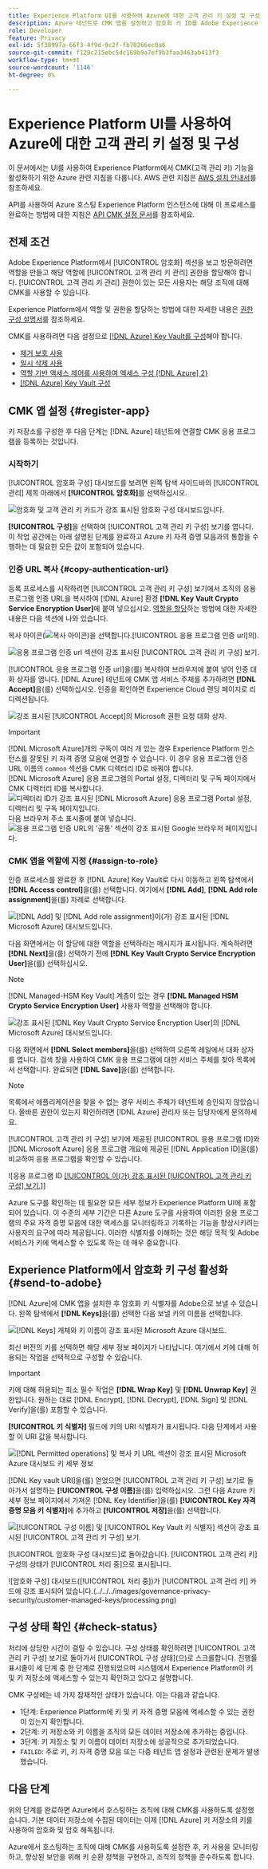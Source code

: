 ```yaml
---
title: Experience Platform UI를 사용하여 Azure에 대한 고객 관리 키 설정 및 구성
description: Azure 테넌트로 CMK 앱을 설정하고 암호화 키 ID를 Adobe Experience Platform으로 보내는 방법에 대해 알아봅니다.
role: Developer
feature: Privacy
exl-id: 5f38997a-66f3-4f9d-9c2f-fb70266ec0a6
source-git-commit: f129c215ebc5dc169b9a7ef9b3faa3463ab413f3
workflow-type: tm+mt
source-wordcount: '1146'
ht-degree: 0%

---
```


# Experience Platform UI를 사용하여 Azure에 대한 고객 관리 키 설정 및 구성

이 문서에서는 UI를 사용하여 Experience Platform에서 CMK(고객 관리 키) 기능을 활성화하기 위한 Azure 관련 지침을 다룹니다. AWS 관련 지침은 [AWS 설치 안내서](../aws/ui-set-up.md)를 참조하세요.

API를 사용하여 Azure 호스팅 Experience Platform 인스턴스에 대해 이 프로세스를 완료하는 방법에 대한 지침은 [API CMK 설정 문서](./api-set-up.md)를 참조하세요.

## 전제 조건

Adobe Experience Platform에서 [!UICONTROL 암호화] 섹션을 보고 방문하려면 역할을 만들고 해당 역할에 [!UICONTROL 고객 관리 키 관리] 권한을 할당해야 합니다. [!UICONTROL 고객 관리 키 관리] 권한이 있는 모든 사용자는 해당 조직에 대해 CMK를 사용할 수 있습니다.

Experience Platform에서 역할 및 권한을 할당하는 방법에 대한 자세한 내용은 [권한 구성 설명서](https://experienceleague.adobe.com/docs/platform-learn/getting-started-for-data-architects-and-data-engineers/configure-permissions.html)를 참조하세요.

CMK를 사용하려면 다음 설정으로 [[!DNL Azure] Key Vault를 구성](./azure-key-vault-config.md)해야 합니다.

* [제거 보호 사용](https://learn.microsoft.com/en-us/azure/key-vault/general/soft-delete-overview#purge-protection)
* [일시 삭제 사용](https://learn.microsoft.com/en-us/azure/key-vault/general/soft-delete-overview)
* [역할 기반 액세스 제어를 사용하여 액세스 구성 [!DNL Azure] 2&rbrace;](https://learn.microsoft.com/en-us/azure/role-based-access-control/)
* [ [!DNL Azure] Key Vault 구성](./azure-key-vault-config.md)

## CMK 앱 설정 {#register-app}

키 저장소를 구성한 후 다음 단계는 [!DNL Azure] 테넌트에 연결할 CMK 응용 프로그램을 등록하는 것입니다.

### 시작하기

[!UICONTROL 암호화 구성] 대시보드를 보려면 왼쪽 탐색 사이드바의 [!UICONTROL 관리] 제목 아래에서 **[!UICONTROL 암호화]**&#x200B;를 선택하십시오.

![암호화 및 고객 관리 키 카드가 강조 표시된 암호화 구성 대시보드입니다.](../../../images/governance-privacy-security/customer-managed-keys/encryption-configraion.png)

**[!UICONTROL 구성]**&#x200B;을 선택하여 [!UICONTROL 고객 관리 키 구성] 보기를 엽니다. 이 작업 공간에는 아래 설명된 단계를 완료하고 Azure 키 자격 증명 모음과의 통합을 수행하는 데 필요한 모든 값이 포함되어 있습니다.

### 인증 URL 복사 {#copy-authentication-url}

등록 프로세스를 시작하려면 [!UICONTROL 고객 관리 키 구성] 보기에서 조직의 응용 프로그램 인증 URL을 복사하여 [!DNL Azure] 환경 **[!DNL Key Vault Crypto Service Encryption User]**&#x200B;에 붙여 넣으십시오. [역할을 할당](#assign-to-role)하는 방법에 대한 자세한 내용은 다음 섹션에 나와 있습니다.

복사 아이콘(![복사 아이콘)을 선택합니다.[!UICONTROL 응용 프로그램 인증 url]의 ](../../../../images/icons/copy.png)).

![응용 프로그램 인증 url 섹션이 강조 표시된 [!UICONTROL 고객 관리 키 구성] 보기.](../../../images/governance-privacy-security/customer-managed-keys/application-authentication-url.png)

[!UICONTROL 응용 프로그램 인증 url]을(를) 복사하여 브라우저에 붙여 넣어 인증 대화 상자를 엽니다. [!DNL Azure] 테넌트에 CMK 앱 서비스 주체를 추가하려면 **[!DNL Accept]**&#x200B;을(를) 선택하십시오. 인증을 확인하면 Experience Cloud 랜딩 페이지로 리디렉션됩니다.

![강조 표시된 [!UICONTROL Accept]의 Microsoft 권한 요청 대화 상자.](../../../images/governance-privacy-security/customer-managed-keys/app-permission.png)

>[!IMPORTANT]
>
>[!DNL Microsoft Azure]개의 구독이 여러 개 있는 경우 Experience Platform 인스턴스를 잘못된 키 자격 증명 모음에 연결할 수 있습니다. 이 경우 응용 프로그램 인증 URL 이름의 `common` 섹션을 CMK 디렉터리 ID로 바꿔야 합니다.<br>[!DNL Microsoft Azure] 응용 프로그램의 Portal 설정, 디렉터리 및 구독 페이지에서 CMK 디렉터리 ID를 복사합니다.<br>![디렉터리 ID가 강조 표시된 [!DNL Microsoft Azure] 응용 프로그램 Portal 설정, 디렉터리 및 구독 페이지입니다.](../../../images/governance-privacy-security/customer-managed-keys/directory-id.png)<br>다음 브라우저 주소 표시줄에 붙여 넣습니다.<br>![응용 프로그램 인증 URL의 &#39;공통&#39; 섹션이 강조 표시된 Google 브라우저 페이지입니다.](../../../images/governance-privacy-security/customer-managed-keys/common-url-section.png)

### CMK 앱을 역할에 지정 {#assign-to-role}

인증 프로세스를 완료한 후 [!DNL Azure] Key Vault로 다시 이동하고 왼쪽 탐색에서 **[!DNL Access control]**&#x200B;을(를) 선택합니다. 여기에서 **[!DNL Add]**, **[!DNL Add role assignment]**&#x200B;을(를) 차례로 선택합니다.

![[!DNL Add] 및 [!DNL Add role assignment]이(가) 강조 표시된 [!DNL Microsoft Azure] 대시보드입니다.](../../../images/governance-privacy-security/customer-managed-keys/add-role-assignment.png)

다음 화면에서는 이 할당에 대한 역할을 선택하라는 메시지가 표시됩니다. 계속하려면 **[!DNL Next]**&#x200B;을(를) 선택하기 전에 **[!DNL Key Vault Crypto Service Encryption User]**&#x200B;을(를) 선택하십시오.

>[!NOTE]
>
>[!DNL Managed-HSM Key Vault] 계층이 있는 경우 **[!DNL Managed HSM Crypto Service Encryption User]** 사용자 역할을 선택해야 합니다.

![강조 표시된 [!DNL Key Vault Crypto Service Encryption User]의 [!DNL Microsoft Azure] 대시보드입니다.](../../../images/governance-privacy-security/customer-managed-keys/select-role.png)

다음 화면에서 **[!DNL Select members]**&#x200B;을(를) 선택하여 오른쪽 레일에서 대화 상자를 엽니다. 검색 창을 사용하여 CMK 응용 프로그램에 대한 서비스 주체를 찾아 목록에서 선택합니다. 완료되면 **[!DNL Save]**&#x200B;을(를) 선택합니다.

>[!NOTE]
>
>목록에서 애플리케이션을 찾을 수 없는 경우 서비스 주체가 테넌트에 승인되지 않았습니다. 올바른 권한이 있는지 확인하려면 [!DNL Azure] 관리자 또는 담당자에게 문의하세요.

[!UICONTROL 고객 관리 키 구성] 보기에 제공된 [!UICONTROL 응용 프로그램 ID]와 [!DNL Microsoft Azure] 응용 프로그램 개요에 제공된 [!DNL Application ID]을(를) 비교하여 응용 프로그램을 확인할 수 있습니다.

![응용 프로그램 ID [[!UICONTROL 이(가) 강조 표시된 [!UICONTROL 고객 관리 키 구성] 보기.]](../../../images/governance-privacy-security/customer-managed-keys/application-id.png)]

Azure 도구를 확인하는 데 필요한 모든 세부 정보가 Experience Platform UI에 포함되어 있습니다. 이 수준의 세부 기간은 다른 Azure 도구를 사용하여 이러한 응용 프로그램의 주요 자격 증명 모음에 대한 액세스를 모니터링하고 기록하는 기능을 향상시키려는 사용자의 요구에 따라 제공됩니다. 이러한 식별자를 이해하는 것은 해당 목적 및 Adobe 서비스가 키에 액세스할 수 있도록 하는 데 매우 중요합니다.

## Experience Platform에서 암호화 키 구성 활성화 {#send-to-adobe}

[!DNL Azure]에 CMK 앱을 설치한 후 암호화 키 식별자를 Adobe으로 보낼 수 있습니다. 왼쪽 탐색에서 **[!DNL Keys]**&#x200B;을(를) 선택한 다음 보낼 키의 이름을 선택합니다.

![[!DNL Keys] 개체와 키 이름이 강조 표시된 Microsoft Azure 대시보드.](../../../images/governance-privacy-security/customer-managed-keys/select-key.png)

최신 버전의 키를 선택하면 해당 세부 정보 페이지가 나타납니다. 여기에서 키에 대해 허용되는 작업을 선택적으로 구성할 수 있습니다.

>[!IMPORTANT]
>
>키에 대해 허용되는 최소 필수 작업은 **[!DNL Wrap Key]** 및 **[!DNL Unwrap Key]** 권한입니다. 원하는 대로 [!DNL Encrypt], [!DNL Decrypt], [!DNL Sign] 및 [!DNL Verify]을(를) 포함할 수 있습니다.

**[!UICONTROL 키 식별자]** 필드에 키의 URI 식별자가 표시됩니다. 다음 단계에서 사용할 이 URI 값을 복사합니다.

![[!DNL Permitted operations] 및 복사 키 URL 섹션이 강조 표시된 Microsoft Azure 대시보드 키 세부 정보](../../../images/governance-privacy-security/customer-managed-keys/copy-key-url.png)

[!DNL Key vault URI]을(를) 얻었으면 [!UICONTROL 고객 관리 키 구성] 보기로 돌아가서 설명하는 **[!UICONTROL 구성 이름]**&#x200B;을(를) 입력하십시오. 그런 다음 Azure 키 세부 정보 페이지에서 가져온 [!DNL Key Identifier]을(를) **[!UICONTROL Key 자격 증명 모음 키 식별자]**&#x200B;에 추가하고 **[!UICONTROL 저장]**&#x200B;을(를) 선택합니다.

![[!UICONTROL 구성 이름] 및 [!UICONTROL Key Vault 키 식별자] 섹션이 강조 표시된 [!UICONTROL 고객 관리 키 구성] 보기.](../../../images/governance-privacy-security/customer-managed-keys/configuration-name.png)

[!UICONTROL 암호화 구성 대시보드]로 돌아갔습니다. [!UICONTROL 고객 관리 키] 구성의 상태가 [!UICONTROL 처리 중]으로 표시됩니다.

![암호화 구성] 대시보드([!UICONTROL 처리 중])가 [!UICONTROL 고객 관리 키] 카드에 강조 표시되어 있습니다.(../../../images/governance-privacy-security/customer-managed-keys/processing.png)

## 구성 상태 확인 {#check-status}

처리에 상당한 시간이 걸릴 수 있습니다. 구성 상태를 확인하려면 [!UICONTROL 고객 관리 키 구성] 보기로 돌아가서 [!UICONTROL 구성 상태]&#x200B;(으)로 스크롤합니다. 진행률 표시줄이 세 단계 중 한 단계로 진행되었으며 시스템에서 Experience Platform이 키 및 키 저장소에 액세스할 수 있는지 확인하고 있다고 설명합니다.

CMK 구성에는 네 가지 잠재적인 상태가 있습니다. 이는 다음과 같습니다.

* 1단계: Experience Platform에 키 및 키 자격 증명 모음에 액세스할 수 있는 권한이 있는지 확인합니다.
* 2단계: 키 저장소와 키 이름을 조직의 모든 데이터 저장소에 추가하는 중입니다.
* 3단계: 키 저장소 및 키 이름이 데이터 저장소에 성공적으로 추가되었습니다.
* `FAILED`: 주로 키, 키 자격 증명 모음 또는 다중 테넌트 앱 설정과 관련된 문제가 발생했습니다.

## 다음 단계

위의 단계를 완료하면 Azure에서 호스팅하는 조직에 대해 CMK를 사용하도록 설정했습니다. 기본 데이터 저장소에 수집된 데이터는 이제 [!DNL Azure] 키 저장소의 키를 사용하여 암호화 및 암호 해독됩니다.

Azure에서 호스팅하는 조직에 대해 CMK를 사용하도록 설정한 후, 키 사용을 모니터링하고, 향상된 보안을 위해 키 순환 정책을 구현하고, 조직의 정책을 준수하도록 합니다.
